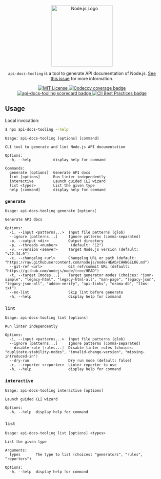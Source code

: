 <p align="center">
  <br />
  <a href="https://nodejs.org">
    <picture>
      <source media="(prefers-color-scheme: dark)" srcset="https://nodejs.org/static/logos/nodejsLight.svg">
      <img src="https://nodejs.org/static/logos/nodejsDark.svg" width="200px" alt="Node.js Logo">
    </picture>
  </a>
</p>

<p align="center">
  <code>api-docs-tooling</code> is a tool to generate API documentation of Node.js. <a href="https://github.com/nodejs/node/issues/52343">See this issue</a> for more information.
</p>

<p align="center">
  <a title="MIT License" href="LICENSE">
    <img src="https://img.shields.io/badge/license-MIT-blue" alt="MIT License" />
  </a>
  <a href="https://codecov.io/gh/nodejs/api-docs-tooling" >
    <img src="https://codecov.io/gh/nodejs/api-docs-tooling/graph/badge.svg?token=TZRUKKDICU" alt="Codecov coverage badge"/>
  </a>
  <a title="scorecard" href="https://securityscorecards.dev/viewer/?uri=github.com/nodejs/api-docs-tooling">
    <img src="https://api.securityscorecards.dev/projects/github.com/nodejs/api-docs-tooling/badge" alt="api-docs-tooling scorecard badge" />
  </a>
  <a href="https://www.bestpractices.dev/projects/29">
    <img src="https://www.bestpractices.dev/projects/29/badge" alt="CII Best Practices badge">
  </a>
</p>

## Usage

Local invocation:

```sh
$ npx api-docs-tooling --help
```

```
Usage: api-docs-tooling [options] [command]

CLI tool to generate and lint Node.js API documentation

Options:
  -h, --help          display help for command

Commands:
  generate [options]  Generate API docs
  lint [options]      Run linter independently
  interactive         Launch guided CLI wizard
  list <types>        List the given type
  help [command]      display help for command
```

### `generate`

```
Usage: api-docs-tooling generate [options]

Generate API docs

Options:
  -i, --input <patterns...>  Input file patterns (glob)
  --ignore [patterns...]     Ignore patterns (comma-separated)
  -o, --output <dir>         Output directory
  -p, --threads <number>      (default: "12")
  -v, --version <semver>     Target Node.js version (default: "v22.14.0")
  -c, --changelog <url>      Changelog URL or path (default: "https://raw.githubusercontent.com/nodejs/node/HEAD/CHANGELOG.md")
  --git-ref <url>            Git ref/commit URL (default: "https://github.com/nodejs/node/tree/HEAD")
  -t, --target [modes...]    Target generator modes (choices: "json-simple", "legacy-html", "legacy-html-all", "man-page", "legacy-json", "legacy-json-all", "addon-verify", "api-links", "orama-db", "llms-txt")
  --no-lint                  Skip lint before generate
  -h, --help                 display help for command
```

### `lint`

```
Usage: api-docs-tooling lint [options]

Run linter independently

Options:
  -i, --input <patterns...>  Input file patterns (glob)
  --ignore [patterns...]     Ignore patterns (comma-separated)
  --disable-rule [rules...]  Disable linter rules (choices: "duplicate-stability-nodes", "invalid-change-version", "missing-introduced-in")
  --dry-run                  Dry run mode (default: false)
  -r, --reporter <reporter>  Linter reporter to use
  -h, --help                 display help for command
```

### `interactive`

```
Usage: api-docs-tooling interactive [options]

Launch guided CLI wizard

Options:
  -h, --help  display help for command
```

### `list`

```
Usage: api-docs-tooling list [options] <types>

List the given type

Arguments:
  types       The type to list (choices: "generators", "rules", "reporters")

Options:
  -h, --help  display help for command
```
